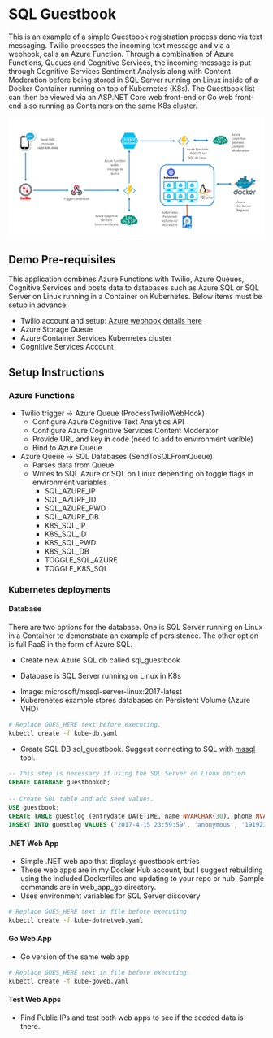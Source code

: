 # SQL Guestbook
This is an example of a simple Guestbook registration process done via text messaging. Twilio processes the incoming text message and via a webhook, calls an Azure Function. Through a combination of Azure Functions, Queues and Cognitive Services, the incoming message is put through Cognitive Services Sentiment Analysis along with Content Moderation before being stored in SQL Server running on Linux inside of a Docker Container running on top of Kubernetes (K8s). The Guestbook list can then be viewed via an ASP.NET Core web front-end or Go web front-end also running as Containers on the same K8s cluster.

![Demo Overview](images/guestbook_architecture.png)

## Demo Pre-requisites

This application combines Azure Functions with Twilio, Azure Queues, Cognitive Services and posts data to databases such as Azure SQL or SQL Server on Linux running in a Container on Kubernetes. Below items must be setup in advance:

* Twilio account and setup: [Azure webhook details here](https://www.twilio.com/docs/guides/serverless-webhooks-azure-functions-and-csharp#create-a-new-azure-function-app)
* Azure Storage Queue
* Azure Container Services Kubernetes cluster
* Cognitive Services Account

## Setup Instructions

### Azure Functions

* Twilio trigger -> Azure Queue (ProcessTwilioWebHook)
  * Configure Azure Cognitive Text Analytics API
  * Configure Azure Cognitive Services Content Moderator
  * Provide URL and key in code (need to add to environment varible)
  * Bind to Azure Queue
* Azure Queue -> SQL Databases (SendToSQLFromQueue)
  * Parses data from Queue
  * Writes to SQL Azure or SQL on Linux depending on toggle flags in environment variables
    * SQL_AZURE_IP
    * SQL_AZURE_ID
    * SQL_AZURE_PWD
    * SQL_AZURE_DB
    * K8S_SQL_IP
    * K8S_SQL_ID
    * K8S_SQL_PWD
    * K8S_SQL_DB
    * TOGGLE_SQL_AZURE
    * TOGGLE_K8S_SQL

### Kubernetes deployments

#### Database

There are two options for the database. One is SQL Server running on Linux in a Container to demonstrate an example of persistence. The other option is full PaaS in the form of Azure SQL.

* Create new Azure SQL db called sql_guestbook

* Database is SQL Server running on Linux in K8s
- Image: microsoft/mssql-server-linux:2017-latest
- Kuberenetes example stores databases on Persistent Volume (Azure VHD)

```bash
# Replace GOES_HERE text before executing.
kubectl create -f kube-db.yaml
```

- Create SQL DB sql_guestbook. Suggest connecting to SQL with [mssql](https://docs.microsoft.com/en-us/sql/linux/sql-server-linux-develop-use-vscode) tool.

```sql
-- This step is necessary if using the SQL Server on Linux option.
CREATE DATABASE guestbookdb;

-- Create SQL table and add seed values.
USE guestbook;
CREATE TABLE guestlog (entrydate DATETIME, name NVARCHAR(30), phone NVARCHAR(30), message TEXT, sentiment_score NVARCHAR(30));
INSERT INTO guestlog VALUES ('2017-4-15 23:59:59', 'anonymous', '19192310925', 'That rug really tied the room together', '0.6625549');
```

#### .NET Web App

* Simple .NET web app that displays guestbook entries
* These web apps are in my Docker Hub account, but I suggest rebuilding using the included Dockerfiles and updating to your repo or hub. Sample commands are in web_app_go directory.
* Uses environment variables for SQL Server discovery

```bash
# Replace GOES_HERE text in file before executing.
kubectl create -f kube-dotnetweb.yaml
```

#### Go Web App

* Go version of the same web app

```bash
# Replace GOES_HERE text in file before executing.
kubectl create -f kube-goweb.yaml
```

#### Test Web Apps

* Find Public IPs and test both web apps to see if the seeded data is there.
